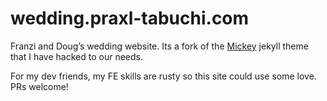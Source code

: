 # wedding.praxl-tabuchi.com

Franzi and Doug’s wedding website.
Its a fork of the [Mickey](https://github.com/vincentchan/mickey) jekyll theme
that I have hacked to our needs. 

For my dev friends, my FE skills are rusty so this site could use some love.
PRs welcome!

